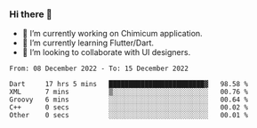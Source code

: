 ### Hi there 👋

<!--
**devcat37/devcat37** is a ✨ _special_ ✨ repository because its `README.md` (this file) appears on your GitHub profile.-->


- 🔭 I’m currently working on Chimicum application.
- 🌱 I’m currently learning Flutter/Dart.
- 👯 I’m looking to collaborate with UI designers.
<!-- - 🤔 I’m looking for help with ... -->

<!--START_SECTION:waka-->

```text
From: 08 December 2022 - To: 15 December 2022

Dart     17 hrs 5 mins   ████████████████████████▓   98.58 %
XML      7 mins          ▒░░░░░░░░░░░░░░░░░░░░░░░░   00.76 %
Groovy   6 mins          ░░░░░░░░░░░░░░░░░░░░░░░░░   00.64 %
C++      0 secs          ░░░░░░░░░░░░░░░░░░░░░░░░░   00.02 %
Other    0 secs          ░░░░░░░░░░░░░░░░░░░░░░░░░   00.01 %
```

<!--END_SECTION:waka-->
